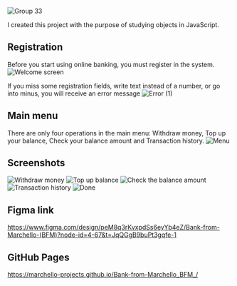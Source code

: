 ![Group 33](https://github.com/user-attachments/assets/edd45805-61b3-44e6-8baf-e76aac532295)


I created this project with the purpose of studying objects in  JavaScript. 

## Registration
Before you start using online banking, you must register in the system.
![Welcome screen](https://github.com/user-attachments/assets/a824e82d-c494-451f-a8e7-1534f1cdf268)


If you miss some registration fields, write text instead of a number, or go into minus, you will receive an error message
![Error (1)](https://github.com/user-attachments/assets/7cb91ac6-c438-4d7a-9761-d37d7d4b2ac2)

## Main menu
There are only four operations in the main menu: Withdraw money, Top up your balance, Check your balance amount and Transaction history.
![Menu](https://github.com/user-attachments/assets/5fac9e4a-5f69-45f6-9d9b-d49924599cb1)

## Screenshots
![Withdraw money](https://github.com/user-attachments/assets/700dd35f-2690-41f8-957a-c2e7f26f6a16)
![Top up balance](https://github.com/user-attachments/assets/049457bc-29e1-4c5d-8a5b-5d8f74bf6e61)
![Check the balance amount](https://github.com/user-attachments/assets/5d634f7b-5cc2-490b-a265-7587b89facb6)
![Transaction history](https://github.com/user-attachments/assets/c435c23b-abfb-4527-8bfb-b0b6083d5b48)
![Done](https://github.com/user-attachments/assets/e90d86d1-9036-463c-8fec-f85bf9c4db7b)


## Figma link
https://www.figma.com/design/peM8q3rKvxpdSs6eyYb4eZ/Bank-from-Marchello-(BFM)?node-id=4-67&t=JqQGgB9buPt3gqfe-1

## GitHub Pages
https://marchello-projects.github.io/Bank-from-Marchello_BFM_/
